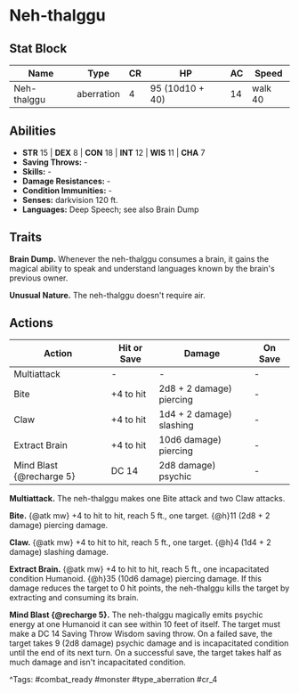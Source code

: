 # Neh-thalggu

## Stat Block

| Name | Type | CR | HP | AC | Speed |
|------|------|----|----|----|-------|
| Neh-thalggu | aberration | 4 | 95 (10d10 + 40) | 14 | walk 40 |

## Abilities

- **STR** 15 | **DEX** 8 | **CON** 18 | **INT** 12 | **WIS** 11 | **CHA** 7
- **Saving Throws:** -  
- **Skills:** -  
- **Damage Resistances:** -  
- **Condition Immunities:** -  
- **Senses:** darkvision 120 ft.  
- **Languages:** Deep Speech; see also Brain Dump

## Traits

**Brain Dump.** Whenever the neh-thalggu consumes a brain, it gains the magical ability to speak and understand languages known by the brain's previous owner.

**Unusual Nature.** The neh-thalggu doesn't require air.


## Actions

| Action | Hit or Save | Damage | On Save |
|--------|--------------|--------|----------|
| Multiattack | - | - | - |
| Bite | +4 to hit | 2d8 + 2 damage) piercing | - |
| Claw | +4 to hit | 1d4 + 2 damage) slashing | - |
| Extract Brain | +4 to hit | 10d6 damage) piercing | - |
| Mind Blast {@recharge 5} | DC 14 | 2d8 damage) psychic | - |

**Multiattack.** The neh-thalggu makes one Bite attack and two Claw attacks.

**Bite.** {@atk mw} +4 to hit to hit, reach 5 ft., one target. {@h}11 (2d8 + 2 damage) piercing damage.

**Claw.** {@atk mw} +4 to hit to hit, reach 5 ft., one target. {@h}4 (1d4 + 2 damage) slashing damage.

**Extract Brain.** {@atk mw} +4 to hit to hit, reach 5 ft., one incapacitated condition Humanoid. {@h}35 (10d6 damage) piercing damage. If this damage reduces the target to 0 hit points, the neh-thalggu kills the target by extracting and consuming its brain.

**Mind Blast {@recharge 5}.** The neh-thalggu magically emits psychic energy at one Humanoid it can see within 10 feet of itself. The target must make a DC 14 Saving Throw Wisdom saving throw. On a failed save, the target takes 9 (2d8 damage) psychic damage and is incapacitated condition until the end of its next turn. On a successful save, the target takes half as much damage and isn't incapacitated condition.


^Tags: #combat_ready #monster #type_aberration #cr_4